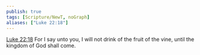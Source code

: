 ```yaml
---
publish: true
tags: [Scripture/NewT, noGraph]
aliases: ["Luke 22:18"]
---
```

[Luke 22:18](https://churchofjesuschrist.org/study/scriptures/nt/luke/22?lang=eng&id=p18#p18) For I say unto you, I will not drink of the fruit of the vine, until the kingdom of God shall come.
